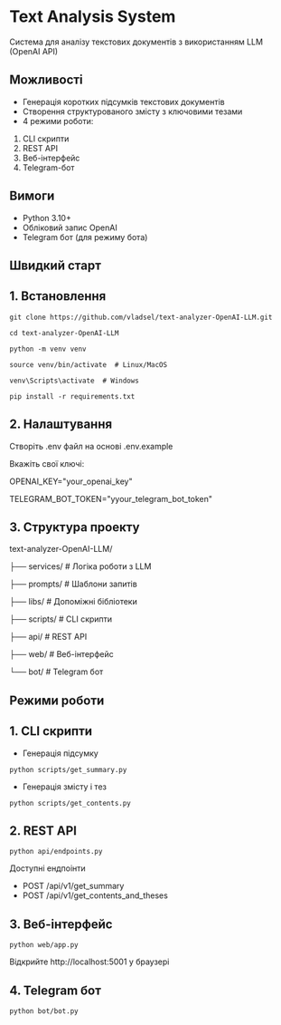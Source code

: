 # Text Analysis System
Система для аналізу текстових документів з використанням LLM (OpenAI API)

## Можливості
- Генерація коротких підсумків текстових документів
- Створення структурованого змісту з ключовими тезами
- 4 режими роботи:
1. CLI скрипти
2. REST API
3. Веб-інтерфейс
4. Telegram-бот

## Вимоги
- Python 3.10+
- Обліковий запис OpenAI
- Telegram бот (для режиму бота)

## Швидкий старт
## 1. Встановлення
```
git clone https://github.com/vladsel/text-analyzer-OpenAI-LLM.git

cd text-analyzer-OpenAI-LLM

python -m venv venv

source venv/bin/activate  # Linux/MacOS

venv\Scripts\activate  # Windows

pip install -r requirements.txt
```

## 2. Налаштування

Створіть .env файл на основі .env.example

Вкажіть свої ключі:

OPENAI_KEY="your_openai_key"

TELEGRAM_BOT_TOKEN="yyour_telegram_bot_token"


## 3. Структура проекту

text-analyzer-OpenAI-LLM/

├── services/       # Логіка роботи з LLM

├── prompts/        # Шаблони запитів

├── libs/           # Допоміжні бібліотеки

├── scripts/        # CLI скрипти

├── api/            # REST API

├── web/            # Веб-інтерфейс

└── bot/            # Telegram бот


## Режими роботи
## 1. CLI скрипти
- Генерація підсумку
```
python scripts/get_summary.py
```
- Генерація змісту і тез
```
python scripts/get_contents.py
```

## 2. REST API
```
python api/endpoints.py
```

Доступні ендпоінти

- POST /api/v1/get_summary
- POST /api/v1/get_contents_and_theses


## 3. Веб-інтерфейс
```
python web/app.py
```
Відкрийте http://localhost:5001 у браузері


## 4. Telegram бот
```
python bot/bot.py
```



